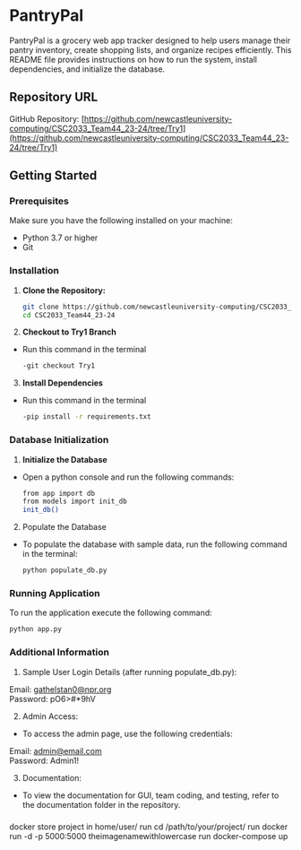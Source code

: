 # PantryPal

PantryPal is a grocery web app tracker designed to help users manage their pantry inventory, create shopping lists, and organize recipes efficiently. This README file provides instructions on how to run the system, install dependencies, and initialize the database.

## Repository URL
GitHub Repository: [https://github.com/newcastleuniversity-computing/CSC2033_Team44_23-24/tree/Try1](https://github.com/newcastleuniversity-computing/CSC2033_Team44_23-24/tree/Try1)

## Getting Started

### Prerequisites
Make sure you have the following installed on your machine:
- Python 3.7 or higher
- Git

### Installation

1. **Clone the Repository:**

   ```sh
   git clone https://github.com/newcastleuniversity-computing/CSC2033_Team44_23-24.git
   cd CSC2033_Team44_23-24

2. **Checkout to Try1 Branch**
- Run this command in the terminal
   ```sh
   -git checkout Try1

3. **Install Dependencies**
- Run this command in the terminal
   ```sh
   -pip install -r requirements.txt

### Database Initialization

1. **Initialize the Database**
- Open a python console and run the following commands:
   ```sh
  from app import db
  from models import init_db
  init_db()

2. Populate the Database
- To populate the database with sample data, run the following command in the terminal:
   ```sh
  python populate_db.py

### Running Application
To run the application execute the following command:
```sh
python app.py
```

### Additional Information
1. Sample User Login Details (after running populate_db.py):

Email: gathelstan0@npr.org  
Password: pO6>#*9hV

2. Admin Access:
- To access the admin page, use the following credentials:

Email: admin@email.com  
Password: Admin1!
 
3. Documentation:
- To view the documentation for GUI, team coding, and testing, refer to the documentation folder in the repository.

###
docker
store project in home/user/
run cd /path/to/your/project/
run docker run -d -p 5000:5000 theimagenamewithlowercase
run docker-compose up





